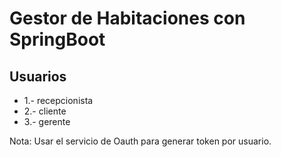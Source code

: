 # Gestor de Habitaciones con SpringBoot
## Usuarios
- 1.- recepcionista
- 2.- cliente
- 3.- gerente

Nota: Usar el servicio de Oauth para generar token por usuario.  
